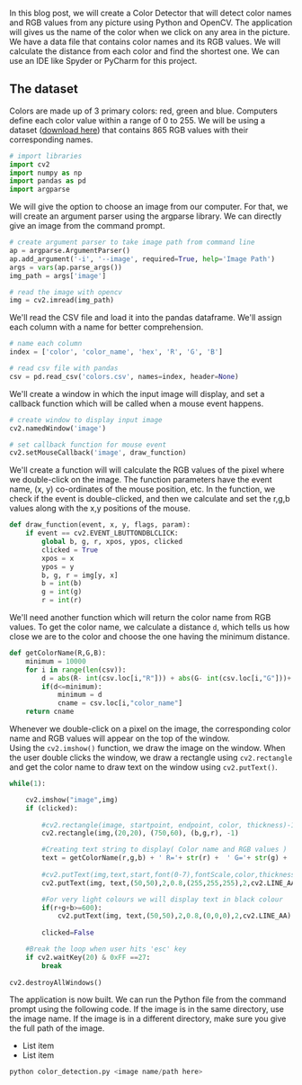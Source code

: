 In this blog post, we will create a Color Detector that will detect color names and RGB values from any picture using Python and OpenCV. The application will  gives us the name of the color when we click on any area in the picture.  
We have a data file that contains color names and its RGB values. We will calculate the distance from each color and find the shortest one. We can use an IDE like Spyder or PyCharm for this project.

## The dataset
Colors are made up of 3 primary colors: red, green and blue. Computers define each color value within a range of 0 to 255. We will be using a dataset ([download here](https://github.com/codebrainz/color-names/blob/master/output/colors.csv)) that contains 865 RGB values with their corresponding names.




```python
# import libraries
import cv2
import numpy as np
import pandas as pd
import argparse
```

We will give the option to choose an image from our computer. For that, we will create an argument parser using the argparse library. We can directly give an image from the command prompt.


```python
# create argument parser to take image path from command line
ap = argparse.ArgumentParser()
ap.add_argument('-i', '--image', required=True, help='Image Path')
args = vars(ap.parse_args())
img_path = args['image']

# read the image with opencv
img = cv2.imread(img_path)
```

We'll read the CSV file and load it into the pandas dataframe. We'll assign each column with a name for better comprehension.


```python
# name each column
index = ['color', 'color_name', 'hex', 'R', 'G', 'B']

# read csv file with pandas
csv = pd.read_csv('colors.csv', names=index, header=None)
```

We'll create a window in which the input image will display, and set a callback function which will be called when a mouse event happens.


```python
# create window to display input image
cv2.namedWindow('image')

# set callback function for mouse event
cv2.setMouseCallback('image', draw_function)
```

We'll create a function will will calculate the RGB values of the pixel where we double-click on the image. The function parameters have the event name, (x, y) co-ordinates of the mouse position, etc. In the function, we check if the event is double-clicked, and then we calculate and set the r,g,b values along with the x,y positions of the mouse.


```python
def draw_function(event, x, y, flags, param):
    if event == cv2.EVENT_LBUTTONDBLCLICK:
        global b, g, r, xpos, ypos, clicked
        clicked = True
        xpos = x
        ypos = y
        b, g, r = img[y, x]
        b = int(b)
        g = int(g)
        r = int(r)
```

We'll need another function which will return the color name from RGB values. To get the color name, we calculate a distance `d`, which tells us how close we are to the color and choose the one having the minimum distance.


```python
def getColorName(R,G,B):
    minimum = 10000
    for i in range(len(csv)):
        d = abs(R- int(csv.loc[i,"R"])) + abs(G- int(csv.loc[i,"G"]))+ abs(B- int(csv.loc[i,"B"]))
        if(d<=minimum):
            minimum = d
            cname = csv.loc[i,"color_name"]
    return cname
```

Whenever we double-click on a pixel on the image, the corresponding color name and RGB values will appear on the top of the window.  
Using the `cv2.imshow()` function, we draw the image on the window. When the user double clicks the window, we draw a rectangle using `cv2.rectangle` and get the color name to draw text on the window using `cv2.putText()`.


```python
while(1):

    cv2.imshow("image",img)
    if (clicked):
   
        #cv2.rectangle(image, startpoint, endpoint, color, thickness)-1 fills entire rectangle 
        cv2.rectangle(img,(20,20), (750,60), (b,g,r), -1)

        #Creating text string to display( Color name and RGB values )
        text = getColorName(r,g,b) + ' R='+ str(r) +  ' G='+ str(g) +  ' B='+ str(b)
        
        #cv2.putText(img,text,start,font(0-7),fontScale,color,thickness,lineType )
        cv2.putText(img, text,(50,50),2,0.8,(255,255,255),2,cv2.LINE_AA)

        #For very light colours we will display text in black colour
        if(r+g+b>=600):
            cv2.putText(img, text,(50,50),2,0.8,(0,0,0),2,cv2.LINE_AA)
            
        clicked=False

    #Break the loop when user hits 'esc' key    
    if cv2.waitKey(20) & 0xFF ==27:
        break
    
cv2.destroyAllWindows()
```

The application is now built. We can run the Python file from the command prompt using the following code. If the image is in the same directory, use the image name. If the image is in a different directory, make sure you give the full path of the image.

*   List item
*   List item




```python
python color_detection.py <image name/path here>
```
